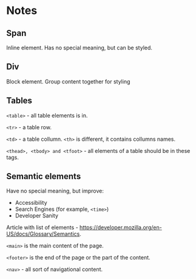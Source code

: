# Notes
## Span
Inline element. Has no special meaning, but can be styled. 
## Div
Block element. Group content together for styling
## Tables
`<table>` - all table elements is in.

`<tr>` - a table row.

`<td>` - a table collumn. `<th>` is different, it contains collumns names.

`<thead>, <tbody> and <tfoot>` - all elements of a table should be in these tags.

## Semantic elements
Have no special meaning, but improve:
- Accessibility
- Search Engines (for example, `<time>`)
- Developer Sanity

Article with list of elements - https://developer.mozilla.org/en-US/docs/Glossary/Semantics.

`<main>` is the main content of the page.

`<footer>` is the end of the page or the part of the content.

`<nav>` - all sort of navigational content.